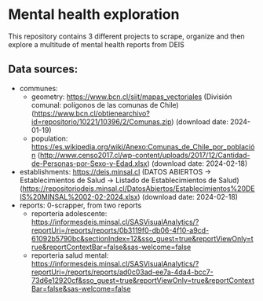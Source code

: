 # Mental health exploration

This repository contains 3 different projects to scrape, organize and then explore a multitude of mental health reports from DEIS

## Data sources:
- communes: 
    - geometry: https://www.bcn.cl/siit/mapas_vectoriales (División comunal: polígonos de las comunas de Chile) (https://www.bcn.cl/obtienearchivo?id=repositorio/10221/10396/2/Comunas.zip) (download date: 2024-01-19)
    - population: https://es.wikipedia.org/wiki/Anexo:Comunas_de_Chile_por_población (http://www.censo2017.cl/wp-content/uploads/2017/12/Cantidad-de-Personas-por-Sexo-y-Edad.xlsx) (download date: 2024-02-18)
- establishments: https://deis.minsal.cl (DATOS ABIERTOS -> Establecimientos de Salud -> Listado de Establecimientos de Salud) (https://repositoriodeis.minsal.cl/DatosAbiertos/Establecimientos%20DEIS%20MINSAL%2002-02-2024.xlsx) (download date: 2024-02-18)
- reports: 0-scrapper, from two reports
    - reporteria adolescente: https://informesdeis.minsal.cl/SASVisualAnalytics/?reportUri=/reports/reports/0b3119f0-db06-4f10-a9cd-61092b5790bc&sectionIndex=12&sso_guest=true&reportViewOnly=true&reportContextBar=false&sas-welcome=false
    - reporteria salud mental: https://informesdeis.minsal.cl/SASVisualAnalytics/?reportUri=/reports/reports/ad0c03ad-ee7a-4da4-bcc7-73d6e12920cf&sso_guest=true&reportViewOnly=true&reportContextBar=false&sas-welcome=false